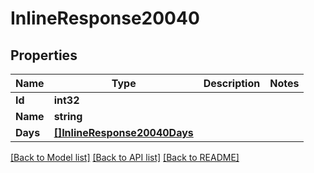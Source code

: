 # InlineResponse20040

## Properties

Name | Type | Description | Notes
------------ | ------------- | ------------- | -------------
**Id** | **int32** |  | 
**Name** | **string** |  | 
**Days** | [**[]InlineResponse20040Days**](inline_response_200_40_days.md) |  | 

[[Back to Model list]](../README.md#documentation-for-models) [[Back to API list]](../README.md#documentation-for-api-endpoints) [[Back to README]](../README.md)


